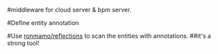 #middleware for cloud server & bpm server.

#Define entity annotation

#Use [ronmamo/reflections](https://github.com/ronmamo/reflections) to scan the entities with annotations.
##it's a strong tool!


